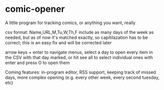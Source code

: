 # comic-opener

A little program for tracking comics, or anything you want, really

csv format: Name,URL,M,Tu,W,Th,F
include as many days of the week as needed, but as of now it's matched exactly,
so capitilazation has to be correct; this is an easy fix and will be corrected later

arrow keys + enter to navigate menus, select a day to open every item in the CSV
with that day marked, or hit see all to select individual ones with enter and
press O to open them

Coming features: in-program editor, RSS support, keeping track of missed days,
more complex opening (e.g. every other week, every second tuesday, etc)
